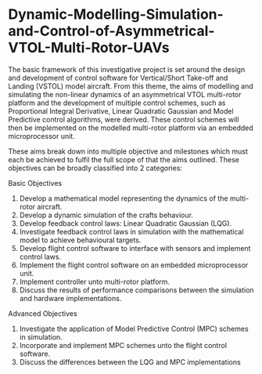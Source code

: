 # Dynamic-Modelling-Simulation-and-Control-of-Asymmetrical-VTOL-Multi-Rotor-UAVs
The basic framework of this investigative project is set around the design and development of control software for Vertical/Short Take-off and Landing (VSTOL) model aircraft. From this theme, the aims of modelling and simulating the non-linear dynamics of an asymmetrical VTOL multi-rotor platform and the development of multiple control schemes, such as Proportional Integral Derivative, Linear Quadratic Gaussian and Model Predictive control algorithms, were derived. These control schemes will then be implemented on the modelled multi-rotor platform via an embedded microprocessor unit. 

These aims break down into multiple objective and milestones which must each be achieved to fulfil the full scope of that the aims outlined. These objectives can be broadly classified into 2 categories: 

Basic Objectives 
1. Develop a mathematical model representing the dynamics of the multi-rotor aircraft. 
2. Develop a dynamic simulation of the crafts behaviour.
3. Develop feedback control laws: Linear Quadratic Gaussian (LQG). 
4. Investigate feedback control laws in simulation with the mathematical model to achieve behavioural targets. 
5. Develop flight control software to interface with sensors and implement control laws. 
6. Implement the flight control software on an embedded microprocessor unit. 
7. Implement controller unto multi-rotor platform. 
8. Discuss the results of performance comparisons between the simulation and hardware implementations. 

Advanced Objectives 
1. Investigate the application of Model Predictive Control (MPC) schemes in simulation. 
2. Incorporate and implement MPC schemes unto the flight control software. 
3. Discuss the differences between the LQG and MPC implementations

